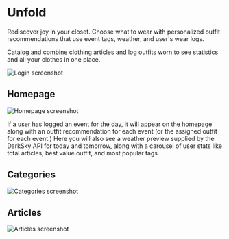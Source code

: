 # Unfold

Rediscover joy in your closet. Choose what to wear with personalized outfit recommendations that use event tags, weather, and user's wear logs.

Catalog and combine clothing articles and log outfits worn to see statistics and all your clothes in one place.

![Login screenshot](https://drive.google.com/open?id=1oiIzFNeeOr2lCZ6_L1WPSLkA47gcpAp9)

## Homepage

![Homepage screenshot](https://drive.google.com/open?id=119vRD3loUOiBm1p2QnNfI0UPs_kR6i4v)

If a user has logged an event for the day, it will appear on the homepage along with an outfit recommendation for each event (or the assigned outfit for each event.) Here you will also see a weather preview supplied by the DarkSky API for today and tomorrow, along with a carousel of user stats like total articles, best value outfit, and most popular tags. 

## Categories

![Categories screenshot](https://drive.google.com/open?id=13BtsuEPmu446Jcu408x5s-YjMljYmH7b)


## Articles

![Articles screenshot](https://drive.google.com/open?id=1fHXVlBvblH5EULOL_-lNuIwq_cs3E_iR)